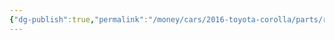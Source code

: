 ```yaml
---
{"dg-publish":true,"permalink":"/money/cars/2016-toyota-corolla/parts/remote/","created":"Jan 28, 2024, 2:55 PM"}
---
```

